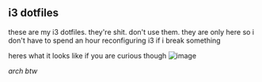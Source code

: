 ## i3 dotfiles
these are my i3 dotfiles. they're shit. don't use them. they are only here so i don't have to spend an hour reconfiguring i3 if i break something

heres what it looks like if you are curious though
![image](https://user-images.githubusercontent.com/92250654/160986305-a6b11a77-abe7-437c-b664-8a28ef7dece6.png)

*arch btw*
